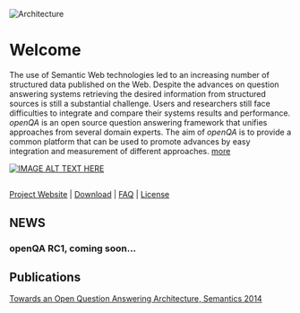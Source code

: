 ![Architecture](https://bitbucket.org/emarx/openqa/downloads/logo_openQA.png)

# Welcome

The use of Semantic Web technologies led to an increasing number of structured data published on the Web. 
Despite the advances on question answering systems retrieving the desired information from structured sources is 
still a substantial challenge. Users and researchers still face difficulties to integrate and compare their systems 
results and performance. *openQA* is an open source question answering framework that unifies approaches from several 
domain experts. The aim of *openQA* is to provide a common platform that can be used to promote advances by easy 
integration and measurement of different approaches. [more](https://bitbucket.org/emarx/openqa/wiki/Home)

[![IMAGE ALT TEXT HERE](https://img.youtube.com/vi/CntQDGj1PYQ/0.jpg)]([https://www.youtube.com/watch?v=CntQDGj1PYQ](https://www.youtube.com/embed/CntQDGj1PYQ))

##
[Project Website](http://openqa.aksw.org) | [Download](http://openqa.aksw.org/download.xhtml)
 | [FAQ](https://bitbucket.org/emarx/openqa/wiki/FAQ) | [License](https://tldrlegal.com/license/apache-license-2.0-%28apache-2.0%29#summary)

## NEWS ##

### openQA RC1, coming soon... ###

## Publications ##

[Towards an Open Question Answering Architecture, Semantics 2014](https://bitbucket.org/emarx/openqa/downloads/public.pdf)
